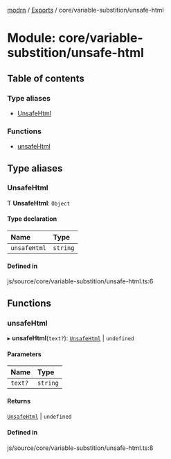 [modrn](../README.md) / [Exports](../modules.md) / core/variable-substition/unsafe-html

# Module: core/variable-substition/unsafe-html

## Table of contents

### Type aliases

- [UnsafeHtml](core_variable_substition_unsafe_html.md#unsafehtml)

### Functions

- [unsafeHtml](core_variable_substition_unsafe_html.md#unsafehtml)

## Type aliases

### UnsafeHtml

Ƭ **UnsafeHtml**: `Object`

#### Type declaration

| Name | Type |
| :------ | :------ |
| `unsafeHtml` | `string` |

#### Defined in

js/source/core/variable-substition/unsafe-html.ts:6

## Functions

### unsafeHtml

▸ **unsafeHtml**(`text?`): [`UnsafeHtml`](core_variable_substition_unsafe_html.md#unsafehtml) \| `undefined`

#### Parameters

| Name | Type |
| :------ | :------ |
| `text?` | `string` |

#### Returns

[`UnsafeHtml`](core_variable_substition_unsafe_html.md#unsafehtml) \| `undefined`

#### Defined in

js/source/core/variable-substition/unsafe-html.ts:8
